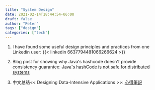 ```yaml
---
title: "System Design"
date: 2021-02-14T18:44:54-06:00
draft: false
author: "Peter"
tags: ["design"]
categories: ["tech"]
---
```


1. I have found some useful design principles and practices from one Linkedin user:
{{< linkedin 6637794481066266624 >}}

2. Blog post for showing why Java's hashcode doesn't provide consistency guarantee:
[Java's hashCode is not safe for distributed systems](https://martin.kleppmann.com/2012/06/18/java-hashcode-unsafe-for-distributed-systems.html#:~:text=As%20you%20probably%20know%2C%20hash,detect%20accidental%20corruption%20of%20data.)

3. 中文总结<< Designing Data-Intensive Applications >>:
[心得筆記](https://www.jyt0532.com/toc/designing_data_intensive-application/)